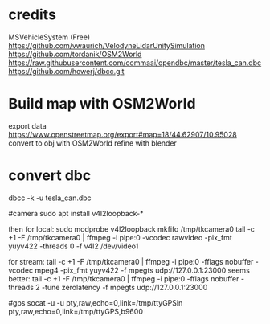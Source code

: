 # credits
MSVehicleSystem (Free)
https://github.com/vwaurich/VelodyneLidarUnitySimulation
https://github.com/tordanik/OSM2World
https://raw.githubusercontent.com/commaai/opendbc/master/tesla_can.dbc
https://github.com/howerj/dbcc.git

# Build map with OSM2World
export data
https://www.openstreetmap.org/export#map=18/44.62907/10.95028
convert to obj with OSM2World
refine with blender

# convert dbc
dbcc -k -u tesla_can.dbc

#camera
sudo apt install v4l2loopback-* 

then for local:
sudo modprobe v4l2loopback
mkfifo /tmp/tkcamera0
tail -c +1 -F /tmp/tkcamera0 | ffmpeg -i pipe:0 -vcodec rawvideo -pix_fmt yuyv422 -threads 0 -f v4l2 /dev/video1

for stream:
tail -c +1 -F /tmp/tkcamera0 | ffmpeg -i pipe:0 -fflags nobuffer -vcodec mpeg4 -pix_fmt yuyv422 -f mpegts udp://127.0.0.1:23000
seems better:
tail -c +1 -F /tmp/tkcamera0 | ffmpeg -i pipe:0 -fflags nobuffer -threads 2 -tune zerolatency  -f mpegts udp://127.0.0.1:23000

#gps
socat -u -u pty,raw,echo=0,link=/tmp/ttyGPSin pty,raw,echo=0,link=/tmp/ttyGPS,b9600 